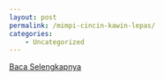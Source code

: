 ```yaml
---
layout: post
permalink: /mimpi-cincin-kawin-lepas/
categories:
    - Uncategorized
---
```


[Baca Selengkapnya](/02)